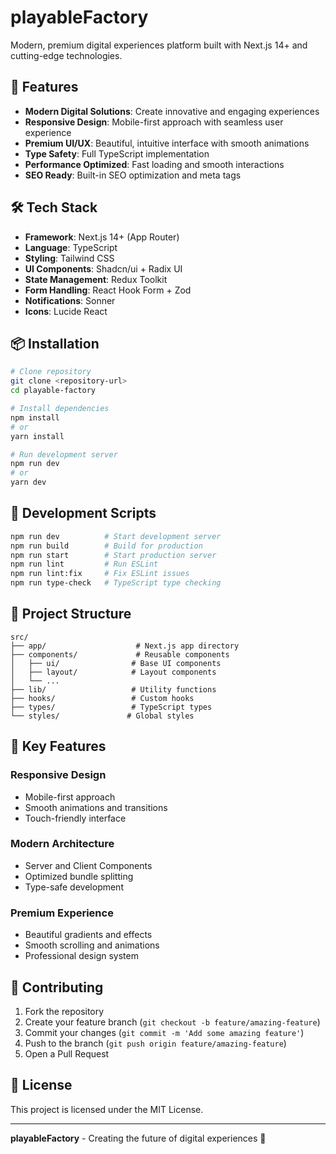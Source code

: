 # playableFactory

Modern, premium digital experiences platform built with Next.js 14+ and cutting-edge technologies.

## 🚀 Features

- **Modern Digital Solutions**: Create innovative and engaging experiences
- **Responsive Design**: Mobile-first approach with seamless user experience
- **Premium UI/UX**: Beautiful, intuitive interface with smooth animations
- **Type Safety**: Full TypeScript implementation
- **Performance Optimized**: Fast loading and smooth interactions
- **SEO Ready**: Built-in SEO optimization and meta tags

## 🛠 Tech Stack

- **Framework**: Next.js 14+ (App Router)
- **Language**: TypeScript
- **Styling**: Tailwind CSS
- **UI Components**: Shadcn/ui + Radix UI
- **State Management**: Redux Toolkit
- **Form Handling**: React Hook Form + Zod
- **Notifications**: Sonner
- **Icons**: Lucide React

## 📦 Installation

```bash
# Clone repository
git clone <repository-url>
cd playable-factory

# Install dependencies
npm install
# or
yarn install

# Run development server
npm run dev
# or
yarn dev
```

## 🔧 Development Scripts

```bash
npm run dev          # Start development server
npm run build        # Build for production
npm run start        # Start production server
npm run lint         # Run ESLint
npm run lint:fix     # Fix ESLint issues
npm run type-check   # TypeScript type checking
```

## 📁 Project Structure

```
src/
├── app/                    # Next.js app directory
├── components/             # Reusable components
│   ├── ui/                # Base UI components
│   ├── layout/            # Layout components
│   └── ...
├── lib/                   # Utility functions
├── hooks/                 # Custom hooks
├── types/                 # TypeScript types
└── styles/               # Global styles
```

## 🎨 Key Features

### Responsive Design
- Mobile-first approach
- Smooth animations and transitions
- Touch-friendly interface

### Modern Architecture
- Server and Client Components
- Optimized bundle splitting
- Type-safe development

### Premium Experience
- Beautiful gradients and effects
- Smooth scrolling and animations
- Professional design system

## 🤝 Contributing

1. Fork the repository
2. Create your feature branch (`git checkout -b feature/amazing-feature`)
3. Commit your changes (`git commit -m 'Add some amazing feature'`)
4. Push to the branch (`git push origin feature/amazing-feature`)
5. Open a Pull Request

## 📄 License

This project is licensed under the MIT License.

---

**playableFactory** - Creating the future of digital experiences 🚀
